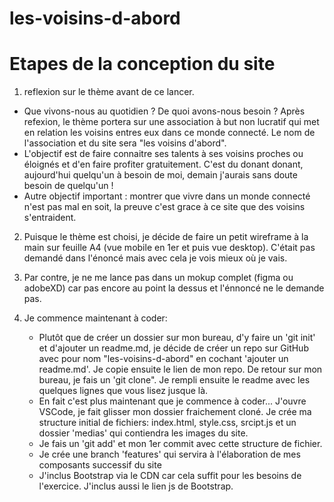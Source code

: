 # les-voisins-d-abord

# Etapes de la conception du site
1) reflexion sur le thème avant de ce lancer.
 - Que vivons-nous au quotidien ? De quoi avons-nous besoin ? Après refexion, le thème portera sur une association à but non lucratif qui met en relation les voisins entres eux dans ce monde connecté. Le nom de l'association et du site sera "les voisins d'abord".
 - L'objectif est de faire connaitre ses talents à ses voisins proches ou éloignés et d'en faire profiter gratuitement. C'est du donant donant, aujourd'hui quelqu'un à besoin de moi, demain j'aurais sans doute besoin de quelqu'un !
 - Autre objectif important : montrer que vivre dans un monde connecté n'est pas mal en soit, la preuve c'est grace à ce site que des voisins s'entraident.
 
2) Puisque le thème est choisi, je décide de faire un petit wireframe à la main sur feuille A4 (vue mobile en 1er et puis vue desktop). C'était pas demandé dans l'énoncé mais avec cela je vois mieux où je vais.

3) Par contre, je ne me lance pas dans un mokup complet (figma ou adobeXD) car pas encore au point la dessus et l'énnoncé ne le demande pas.

4) Je commence maintenant à coder:
    - Plutôt que de créer un dossier sur mon bureau, d'y faire un 'git init' et d'ajouter un readme.md, je décide de créer un repo sur GitHub avec pour nom "les-voisins-d-abord" en cochant 'ajouter un readme.md'. Je copie ensuite le lien de mon repo. De retour sur mon bureau, je fais un 'git clone". Je rempli ensuite le readme avec les quelques lignes que vous lisez jusque là.
    - En fait c'est plus maintenant que je commence à coder... J'ouvre VSCode, je fait glisser mon dossier fraichement cloné. Je crée ma structure initial de fichiers: index.html, style.css, srcipt.js et un dossier 'medias' qui contiendra les images du site.
    - Je fais un 'git add' et mon 1er commit avec cette structure de fichier. 
    - Je crée une branch 'features' qui servira à l'élaboration de mes composants successif du site
    - J'inclus Bootstrap via le CDN car cela suffit pour les besoins de l'exercice. J'inclus aussi le lien js de Bootstrap.